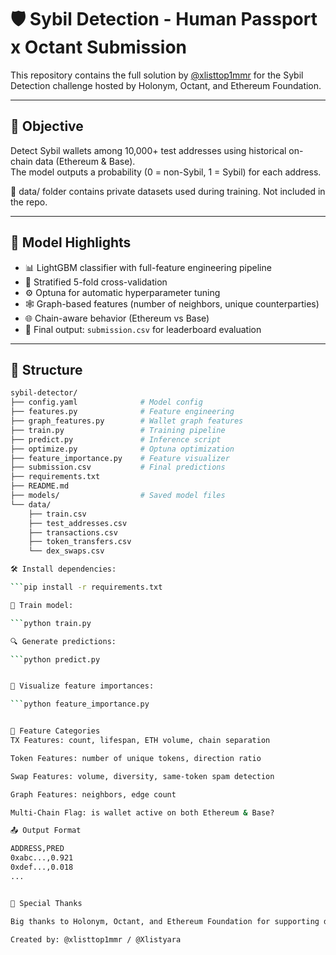 # 🛡️ Sybil Detection - Human Passport x Octant Submission

This repository contains the full solution by [@xlisttop1mmr](https://x.com/xlisttop1mmr) for the Sybil Detection challenge hosted by Holonym, Octant, and Ethereum Foundation.

---

## 🎯 Objective

Detect Sybil wallets among 10,000+ test addresses using historical on-chain data (Ethereum & Base).  
The model outputs a probability (0 = non-Sybil, 1 = Sybil) for each address.

📁 data/ folder contains private datasets used during training. Not included in the repo.



---

## 🧠 Model Highlights

- 📊 LightGBM classifier with full-feature engineering pipeline
- 🔁 Stratified 5-fold cross-validation
- ⚙️ Optuna for automatic hyperparameter tuning
- 🕸️ Graph-based features (number of neighbors, unique counterparties)
- 🌐 Chain-aware behavior (Ethereum vs Base)
- 🧪 Final output: `submission.csv` for leaderboard evaluation

---

## 📂 Structure

```bash
sybil-detector/
├── config.yaml              # Model config
├── features.py              # Feature engineering
├── graph_features.py        # Wallet graph features
├── train.py                 # Training pipeline
├── predict.py               # Inference script
├── optimize.py              # Optuna optimization
├── feature_importance.py    # Feature visualizer
├── submission.csv           # Final predictions
├── requirements.txt
├── README.md
├── models/                  # Saved model files
└── data/
    ├── train.csv
    ├── test_addresses.csv
    ├── transactions.csv
    ├── token_transfers.csv
    └── dex_swaps.csv

🛠 Install dependencies:

```pip install -r requirements.txt

🧠 Train model:

```python train.py

🔍 Generate predictions:

```python predict.py


🧪 Visualize feature importances:

```python feature_importance.py


🧩 Feature Categories
TX Features: count, lifespan, ETH volume, chain separation

Token Features: number of unique tokens, direction ratio

Swap Features: volume, diversity, same-token spam detection

Graph Features: neighbors, edge count

Multi-Chain Flag: is wallet active on both Ethereum & Base?

📤 Output Format

ADDRESS,PRED
0xabc...,0.921
0xdef...,0.018
...


🙌 Special Thanks

Big thanks to Holonym, Octant, and Ethereum Foundation for supporting decentralized Sybil defense.

Created by: @xlisttop1mmr / @Xlistyara


